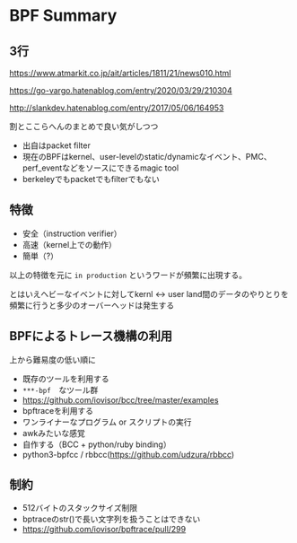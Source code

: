 # BPF Summary

## 3行

https://www.atmarkit.co.jp/ait/articles/1811/21/news010.html

https://go-vargo.hatenablog.com/entry/2020/03/29/210304

http://slankdev.hatenablog.com/entry/2017/05/06/164953



割とここらへんのまとめで良い気がしつつ

 - 出自はpacket filter
 - 現在のBPFはkernel、user-levelのstatic/dynamicなイベント、PMC、perf_eventなどをソースにできるmagic tool
 - berkeleyでもpacketでもfilterでもない

## 特徴

 - 安全（instruction verifier）
 - 高速（kernel上での動作）
 - 簡単（?）

以上の特徴を元に `in production` というワードが頻繁に出現する。

とはいえヘビーなイベントに対してkernl <-> user land間のデータのやりとりを頻繁に行うと多少のオーバーヘッドは発生する

## BPFによるトレース機構の利用

上から難易度の低い順に

 - 既存のツールを利用する
  - `***-bpf`　なツール群
  - https://github.com/iovisor/bcc/tree/master/examples
 - bpftraceを利用する
  - ワンライナーなプログラム or スクリプトの実行
  - awkみたいな感覚
 - 自作する（BCC + python/ruby binding）
  - python3-bpfcc / rbbcc(https://github.com/udzura/rbbcc)

## 制約

 - 512バイトのスタックサイズ制限
  - bptraceのstr()で長い文字列を扱うことはできない
 - https://github.com/iovisor/bpftrace/pull/299
